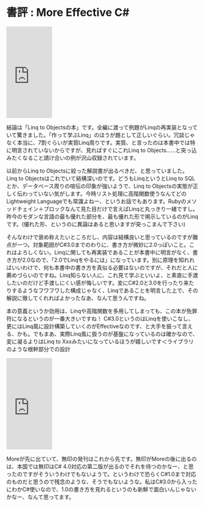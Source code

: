 # 書評 : More Effective C#

<iframe src="https://rcm-jp.amazon.co.jp/e/cm?lt1=_blank&bc1=000000&IS2=1&bg1=FFFFFF&fc1=000000&lc1=0000FF&t=ilsgeometrati-22&o=9&p=8&l=as1&m=amazon&f=ifr&md=1X69VDGQCMF7Z30FM082&asins=4798119547" style="width:120px;height:240px;" scrolling="no" marginwidth="0" marginheight="0" frameborder="0"></iframe>

結論は「Linq to Objectsの本」です。全編に渡って例題がLinqの再実装となっていて驚きました。「作って学ぶLinq」のほうが題として正しいぐらい。冗談じゃなく本当に、7割ぐらいが実質Linq周りです。実質、と言ったのは本書中では特に明言されていないからですが、見ればすぐにこれLinq to Objects……と突っ込みたくなること請け合いの例が沢山収録されています。

以前からLinq to Objectsに絞った解説書が出るべきだ、と思っていました。Linq to Objectsはこれでいて結構深いのです。どうもLinqというとLinq to SQLとか、データベース周りの喧伝の印象が強いようで、Linq to Objectsの実態が正しく伝わっていない気がします。今時リスト処理に高階関数使うなんてどのLightweight Languageでも常識よねー、というお話でもあります。Rubyのメソッドチェイン＋ブロックなんて見た目だけで言えばLinqと丸っきり一緒ですし。昨今のモダンな言語の最も優れた部分を、最も優れた形で掲示しているのがLinqです。(優れた形、というのに異論はあると思いますが突っこまんで下さい)

そんなわけで褒め称えたいところだし、内容は結構良いと思っているのですが難点が一つ。対象範囲がC#3.0までのわりに、書き方が微妙に2.0っぽいこと。これはよろしくない。Linqに関しても再実装であることが本書中に明言がなく、書き方が2.0なので、「2.0でLinqをやるには」になっています。別に原理を知れればいいわけで、何も本書中の書き方を真似る必要はないのですが、それだと人に薦めづらいのですね。Linq知らない人に、これ見て学ぶといいよ、と素直に手渡したいのだけど手渡しにくい感が悔しいです。変にC#2.0と3.0を行ったり来たりするようなフワフワした構成じゃなく、Linqであることを明言した上で、その解説に徹してくれればよかったなあ、なんて思うんですね。

本の意義というか効用は、Linqや高階関数を多用してしまっても、この本が免罪符になるというのが一番大きいですね！ C#3.0というのはLinqを使いこなし、更にはLinq風に設計構築していくのがEffectiveなのです、と大手を振って言える、かも。でもまあ、実際Linq風に扱うのが基盤になっているのは確かなので、変に凝るよりはLinq to Xxxみたいになっているほうが嬉しいです＜ライブラリのような根幹部分での設計

<iframe src="https://rcm-jp.amazon.co.jp/e/cm?lt1=_blank&bc1=000000&IS2=1&bg1=FFFFFF&fc1=000000&lc1=0000FF&t=ilsgeometrati-22&o=9&p=8&l=as1&m=amazon&f=ifr&md=1X69VDGQCMF7Z30FM082&asins=4798119539" style="width:120px;height:240px;" scrolling="no" marginwidth="0" marginheight="0" frameborder="0"></iframe>

Moreが先に出ていて、無印の発刊はこれから先です。無印がMoreの後に出るのは、本国では無印はC# 4.0対応の第二版が出るのでそれを待つのかなー、と思ったのですがそういうわけでもないようで。というわけで恐らくC#1.0まで対応のものだと思うので残念のような、そうでもないような。私はC#3.0から入ったにわかC#使いなので、1.0の書き方を見れるというのも新鮮で面白いんじゃないかなー、なんて思ってます。